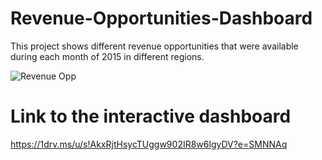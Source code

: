 # Revenue-Opportunities-Dashboard

This project shows different revenue opportunities that were available during each month of 2015 in different regions.



![Revenue Opp](https://github.com/MysTolu/Revenue-Opportunities-Dashboard/assets/165423864/5213ffcc-5c1d-4ea0-a602-bbd604324948)

# Link to the interactive dashboard

https://1drv.ms/u/s!AkxRjtHsycTUggw902IR8w6lgyDV?e=SMNNAq
